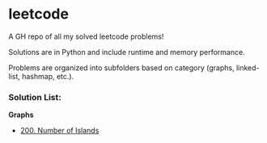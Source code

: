 # leetcode

A GH repo of all my solved leetcode problems!

Solutions are in Python and include runtime and memory performance.

Problems are organized into subfolders based on category (graphs, linked-list, hashmap, etc.).

### Solution List:

**Graphs** 
- [200. Number of Islands](https://github.com/leo3friedman/leetcode/blob/main/graphs/200_number_of_islands.py)
